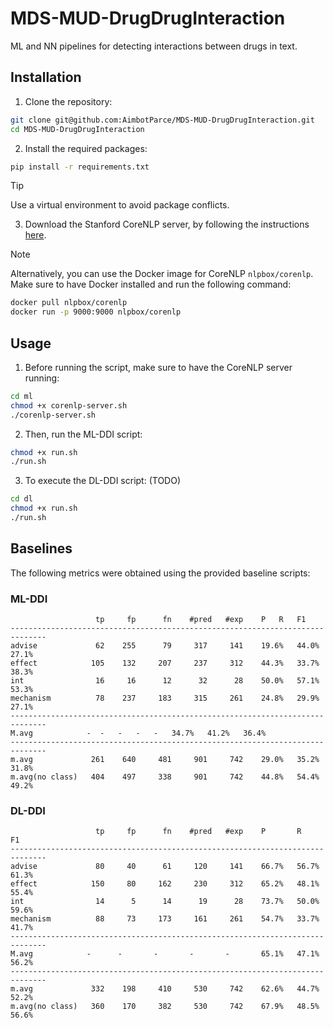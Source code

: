 # MDS-MUD-DrugDrugInteraction

ML and NN pipelines for detecting interactions between drugs in text.

## Installation

1. Clone the repository:

```sh
git clone git@github.com:AimbotParce/MDS-MUD-DrugDrugInteraction.git
cd MDS-MUD-DrugDrugInteraction
```

2. Install the required packages:

```sh
pip install -r requirements.txt
```

> [!TIP]
> Use a virtual environment to avoid package conflicts.

3. Download the Stanford CoreNLP server, by following the instructions [here](https://stanfordnlp.github.io/CoreNLP/download.html).

> [!NOTE]
> Alternatively, you can use the Docker image for CoreNLP `nlpbox/corenlp`. Make sure to have Docker installed and run the following command:
> ```sh
> docker pull nlpbox/corenlp
> docker run -p 9000:9000 nlpbox/corenlp
> ```

## Usage 

1. Before running the script, make sure to have the CoreNLP server running:

```sh
cd ml
chmod +x corenlp-server.sh
./corenlp-server.sh
```

2. Then, run the ML-DDI script:

```sh 
chmod +x run.sh 
./run.sh
```

3. To execute the DL-DDI script: (TODO)

```sh
cd dl
chmod +x run.sh 
./run.sh
```

## Baselines

The following metrics were obtained using the provided baseline scripts:

### ML-DDI

```
                   tp	  fp	  fn	#pred	#exp	P	R	F1
------------------------------------------------------------------------------
advise             62	 255	  79	 317	 141	19.6%	44.0%	27.1%
effect            105	 132	 207	 237	 312	44.3%	33.7%	38.3%
int                16	  16	  12	  32	  28	50.0%	57.1%	53.3%
mechanism          78	 237	 183	 315	 261	24.8%	29.9%	27.1%
------------------------------------------------------------------------------
M.avg            -	-	-	-	-	34.7%	41.2%	36.4%
------------------------------------------------------------------------------
m.avg             261	 640	 481	 901	 742	29.0%	35.2%	31.8%
m.avg(no class)   404	 497	 338	 901	 742	44.8%	54.4%	49.2%
```

### DL-DDI

```
                   tp     fp      fn    #pred   #exp    P       R       F1
------------------------------------------------------------------------------
advise             80     40      61     120     141    66.7%   56.7%   61.3%
effect            150     80     162     230     312    65.2%   48.1%   55.4%
int                14      5      14      19      28    73.7%   50.0%   59.6%
mechanism          88     73     173     161     261    54.7%   33.7%   41.7%
------------------------------------------------------------------------------
M.avg            -      -       -       -       -       65.1%   47.1%   56.2%
------------------------------------------------------------------------------
m.avg             332    198     410     530     742    62.6%   44.7%   52.2%
m.avg(no class)   360    170     382     530     742    67.9%   48.5%   56.6%
```